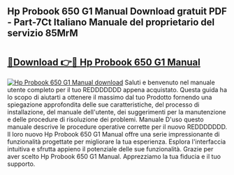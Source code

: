## Hp Probook 650 G1 Manual Download gratuit PDF - Part-7Ct Italiano Manuale del proprietario del servizio 85MrM

# <h2><a href="http://dfdi9gi.blite.top/?on=Hp+Probook+650+G1+Manual">🔗Download 👉🔴 Hp Probook 650 G1 Manual</a></h2>

[![Hp Probook 650 G1 Manual download](https://i.imgur.com/lujVjoI.png)](http://dfdi9gi.blite.top/?on=Hp+Probook+650+G1+Manual)
Saluti e benvenuto nel manuale utente completo per il tuo REDDDDDDD appena acquistato. Questa guida ha lo scopo di aiutarti a ottenere il massimo dal tuo Prodotto fornendo una spiegazione approfondita delle sue caratteristiche, del processo di installazione, del manuale dell'utente, dei suggerimenti per la manutenzione e delle procedure di risoluzione dei problemi. Manuale D'uso questo manuale descrive le procedure operative corrette per il nuovo REDDDDDDD. Il loro nuovo Hp Probook 650 G1 Manual offre una serie impressionante di funzionalità progettate per migliorare la tua esperienza. Esplora l'interfaccia intuitiva e sfrutta appieno il potenziale delle sue funzionalità. Grazie per aver scelto Hp Probook 650 G1 Manual. Apprezziamo la tua fiducia e il tuo supporto.
